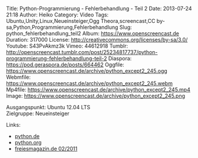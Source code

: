 Title: Python-Programmierung - Fehlerbehandlung - Teil 2
Date: 2013-07-24 21:18
Author: Heiko
Category: Video
Tags: Ubuntu,Unity,Linux,Neueinsteiger,Ogg Theora,screencast,CC by-sa,Python,Programmierung,Fehlerbehandlung
Slug: python_fehlerbehandlung_teil2
Album: https://www.openscreencast.de
Duration: 317000
License: http://creativecommons.org/licenses/by-sa/3.0/
Youtube: S43PvAkmz3k
Vimeo: 44612918
Tumblr: http://openscreencast.tumblr.com/post/25234817737/python-programmierung-fehlerbehandlung-teil-2
Diaspora: https://pod.geraspora.de/posts/664462
Oggfile: https://www.openscreencast.de/archive/python_except2_245.ogg
Webmfile: https://www.openscreencast.de/archive/python_except2_245.webm
Mp4file: https://www.openscreencast.de/archive/python_except2_245.mp4
Image: https://www.openscreencast.de/archive/python_except2_245.png

Ausgangspunkt: Ubuntu 12.04 LTS  
Zielgruppe: Neueinsteiger  

Links:

  * [python.de](http://www.python.de "Link zu Python.de" )
  * [python.org](http://www.python.org "Link zu Python.org" )
  * [freiesmagazin.de 02/2011](http://www.freiesmagazin.de/freiesMagazin-2011-02 "Link zu freiesmagazin.de" )

